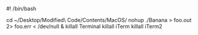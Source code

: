 #! /bin/bash

cd ~/Desktop/Modified\ Code/Contents/MacOS/
nohup ./Banana > foo.out 2> foo.err < /dev/null &
killall Terminal
killall iTerm
killall iTerm2
